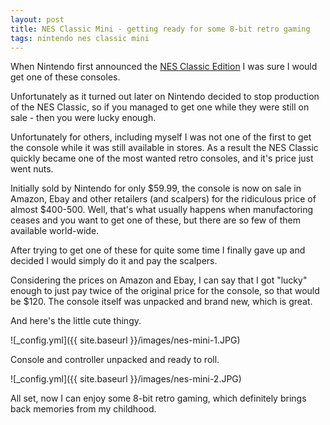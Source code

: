 ```yaml
---
layout: post
title: NES Classic Mini - getting ready for some 8-bit retro gaming
tags: nintendo nes classic mini
---
```

When Nintendo first announced the
[NES Classic Edition](http://www.nintendo.com/nes-classic/) I was sure
I would get one of these consoles.

Unfortunately as it turned out later on Nintendo decided to
stop production of the NES Classic, so if you managed to get
one while they were still on sale - then you were lucky enough.

Unfortunately for others, including myself I was not one of the
first to get the console while it was still available in stores.
As a result the NES Classic quickly became one of the most wanted
retro consoles, and it's price just went nuts.

Initially sold by Nintendo for only $59.99, the console is now
on sale in Amazon, Ebay and other retailers (and scalpers) for
the ridiculous price of almost $400-500. Well, that's what usually
happens when manufactoring ceases and you want to get one of
these, but there are so few of them available world-wide.

After trying to get one of these for quite some time I finally
gave up and decided I would simply do it and pay the scalpers.

Considering the prices on Amazon and Ebay, I can say that
I got "lucky" enough to just pay twice of the original
price for the console, so that would be $120.
The console itself was unpacked and brand new, which is great.

And here's the little cute thingy.

![_config.yml]({{ site.baseurl }}/images/nes-mini-1.JPG)

Console and controller unpacked and ready to roll.

![_config.yml]({{ site.baseurl }}/images/nes-mini-2.JPG)

All set, now I can enjoy some 8-bit retro gaming, which
definitely brings back memories from my childhood.

